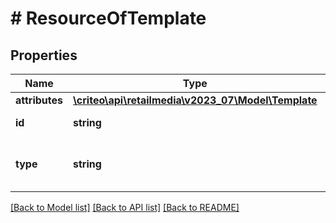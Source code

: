 # # ResourceOfTemplate

## Properties

Name | Type | Description | Notes
------------ | ------------- | ------------- | -------------
**attributes** | [**\criteo\api\retailmedia\v2023_07\Model\Template**](Template.md) |  | [optional]
**id** | **string** | Id of the entity | [optional]
**type** | **string** | Canonical type name of the entity | [optional]

[[Back to Model list]](../../README.md#models) [[Back to API list]](../../README.md#endpoints) [[Back to README]](../../README.md)
